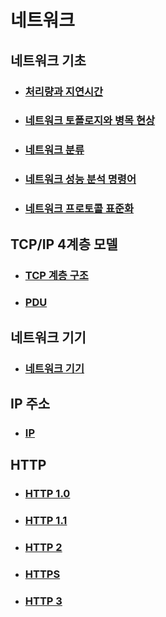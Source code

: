 # 네트워크

## 네트워크 기초
- ### [처리량과 지연시간](network_basic.md#211-처리량과-지연시간)
- ### [네트워크 토폴로지와 병목 현상](network_basic.md#네트워크-토폴로지와-병목-현상)
- ### [네트워크 분류](network_basic.md#네트워크-분류)
- ### [네트워크 성능 분석 명령어](network_basic.md#214-네트워크-성능-분석-명령어)
- ### [네트워크 프로토콜 표준화](network_basic.md#215-네트워크-프로토콜-표준화)
## TCP/IP 4계층 모델
- ### [TCP 계층 구조](tcp_4layer_model.md#tcp-계층-구조)
- ### [PDU](tcp_4layer_model.md#pdu)
## 네트워크 기기
- ### [네트워크 기기](network_device.md#네트워크-기기)
## IP 주소
- ### [IP](IP_address.md)  
## HTTP
- ### [HTTP 1.0](network_HTTP.md#section-251-http10)
- ### [HTTP 1.1](network_HTTP.md#section-252-http11)
- ### [HTTP 2](network_HTTP.md#section-253-http2)
- ### [HTTPS](network_HTTP.md#section-254-https)
- ### [HTTP 3](network_HTTP.md#section-255-http3)